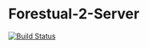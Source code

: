 # Forestual-2-Server
[![Build Status](https://travis-ci.org/festivaldev/Forestual-2-Server.svg?branch=stable)](https://travis-ci.org/festivaldev/Forestual-2-Server)